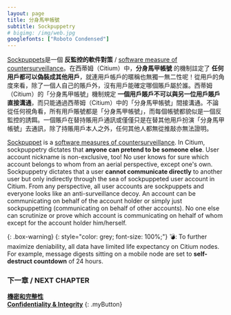 ```yaml
---
layout: page
title: 分身馬甲帳號
subtitle: Sockpuppetry
# bigimg: /img/web.jpg
googlefonts: ["Roboto Condensed"]
---
```


[Sockpuppets](https://en.wikipedia.org/wiki/Sockpuppet_(Internet))是一個 **反監控的軟件對策** / [software measure of countersurveillance](https://en.wikipedia.org/wiki/Countersurveillance#Software_countermeasures)。在西蒂姆（Citium）中，__分身馬甲帳號__ 的機制註定了 __任何用戶都可以偽裝成其他用戶__，就連用戶帳戶的暱稱也無獨一無二性呢！從用戶的角度來看，除了一個人自己的賬戶外，沒有用戶能確定哪個賬戶屬於誰。西蒂姆（Citium）的「分身馬甲帳號」機制規定 **一個用戶賬戶不可以與另一位用戶賬戶直接溝通**，而只能通過西蒂姆（Citium）中的「分身馬甲帳號」間接溝通。不論從任何視角看，所有用戶賬號都是「分身馬甲帳號」，而每個帳號都貌似是一個反監控的誘餌。一個賬戶在替持賬用戶通訊或僅僅只是在替其他用戶扮演「分身馬甲帳號」去通訊，除了持賬用戶本人之外，任何其他人都無從推敲亦無法證明。

[Sockpuppet](https://en.wikipedia.org/wiki/Sockpuppet_(Internet)) is a [software measures of countersurveillance](https://en.wikipedia.org/wiki/Countersurveillance#Software_countermeasures). In Citium, sockpuppetry dictates that __anyone can pretend to be someone else__. User account nickname is non-exclusive, too! No user knows for sure which account belongs to whom from an aerial perspective, except one's own. Sockpuppetry dictates that a user **cannot communicate directly** to another user but only indirectly through the sea of sockpuppeted user account in Citium. From any perspective, all user accounts are sockpuppets and everyone looks like an anti-surveillance decoy. An account can be communicating on behalf of the account holder or simply just sockpuppetting (communicating on behalf of other accounts). No one else can scrutinize or prove which account is communicating on hehalf of whom except for the account holder him/herself.

{: .box-warning}
{: style="color: grey; font-size: 100%;"}
:bomb:: To further maximize deniability, all data have limited life expectancy on Citium nodes. For example, message digests sitting on a mobile node are set to **self-destruct countdown** of 24 hours.

### 下一章 / NEXT CHAPTER
[**機密和完整性**](../confidentiality)<br>
[**Confidentiality & Integrity**](../confidentiality)
{: .myButton}

